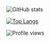 
![GitHub stats](https://github-readme-stats.vercel.app/api?username=mrnavrc&show_icons=true)  

[![Top Langs](https://github-readme-stats.vercel.app/api/top-langs/?username=mrnavrc&layout=compact)](https://github.com/anuraghazra/github-readme-stats)

![Profile views](https://gpvc.arturio.dev/mrnavrc)  


<!--
**mrnavrc/mrnavrc** is a ✨ _special_ ✨ repository because its `README.md` (this file) appears on your GitHub profile.

Here are some ideas to get you started:

- 🔭 I’m currently working on ...
- 🌱 I’m currently learning ...
- 👯 I’m looking to collaborate on ...
- 🤔 I’m looking for help with ...
- 💬 Ask me about ...
- 📫 How to reach me: ...
- 😄 Pronouns: ...
- ⚡ Fun fact: ...
-->
